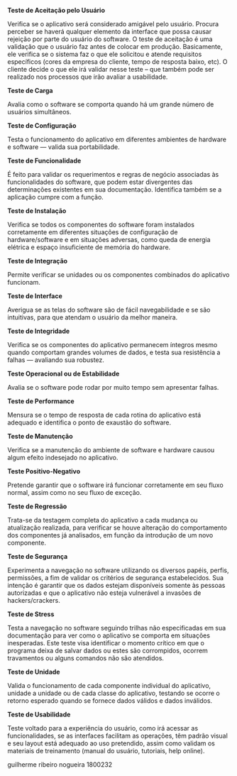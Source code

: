 **Teste de Aceitação pelo Usuário**

Verifica se o aplicativo será considerado amigável pelo usuário. Procura perceber se haverá qualquer elemento da interface que possa causar rejeição por parte do usuário do software. O teste de aceitação é uma validação que o usuário faz antes de colocar em produção. Basicamente, ele verifica se o sistema faz o que ele solicitou e atende requisitos específicos (cores da empresa do cliente, tempo de resposta baixo, etc). O cliente decide o que ele irá validar nesse teste – que também pode ser realizado nos processos que irão avaliar a usabilidade.

**Teste de Carga**

Avalia como o software se comporta quando há um grande número de usuários simultâneos.

**Teste de Configuração**

Testa o funcionamento do aplicativo em diferentes ambientes de hardware e software — valida sua portabilidade.

**Teste de Funcionalidade**

É feito para validar os requerimentos e regras de negócio associadas às funcionalidades do software, que podem estar divergentes das determinações existentes em sua documentação. Identifica também se a aplicação cumpre com a função.

**Teste de Instalação**

Verifica se todos os componentes do software foram instalados corretamente em diferentes situações de configuração de hardware/software e em situações adversas, como queda de energia elétrica e espaço insuficiente de memória do hardware.

**Teste de Integração**

Permite verificar se unidades ou os componentes combinados do aplicativo funcionam.

**Teste de Interface**

Averigua se as telas do software são de fácil navegabilidade e se são intuitivas, para que atendam o usuário da melhor maneira.

**Teste de Integridade**

Verifica se os componentes do aplicativo permanecem íntegros mesmo quando comportam grandes volumes de dados, e testa sua resistência a falhas — avaliando sua robustez.

**Teste Operacional ou de Estabilidade**

Avalia se o software pode rodar por muito tempo sem apresentar falhas.

**Teste de Performance**

Mensura se o tempo de resposta de cada rotina do aplicativo está adequado e identifica o ponto de exaustão do software.

**Teste de Manutenção**

Verifica se a manutenção do ambiente de software e hardware causou algum efeito indesejado no aplicativo.

**Teste Positivo-Negativo**

Pretende garantir que o software irá funcionar corretamente em seu fluxo normal, assim como no seu fluxo de exceção.

**Teste de Regressão**

Trata-se da testagem completa do aplicativo a cada mudança ou atualização realizada, para verificar se houve alteração do comportamento dos componentes já analisados, em função da introdução de um novo componente.

**Teste de Segurança**

Experimenta a navegação no software utilizando os diversos papéis, perfis, permissões, a fim de validar os critérios de segurança estabelecidos. Sua intenção é garantir que os dados estejam disponíveis somente às pessoas autorizadas e que o aplicativo não esteja vulnerável a invasões de hackers/crackers.

**Teste de Stress**

Testa a navegação no software seguindo trilhas não especificadas em sua documentação para ver como o aplicativo se comporta em situações inesperadas. Este teste visa identificar o momento crítico em que o programa deixa de salvar dados ou estes são corrompidos, ocorrem travamentos ou alguns comandos não são atendidos.

**Teste de Unidade**

Valida o funcionamento de cada componente individual do aplicativo, unidade a unidade ou de cada classe do aplicativo, testando se ocorre o retorno esperado quando se fornece dados válidos e dados inválidos.

**Teste de Usabilidade**

Teste voltado para a experiência do usuário, como irá acessar as funcionalidades, se as interfaces facilitam as operações, têm padrão visual e seu layout está adequado ao uso pretendido, assim como validam os materiais de treinamento (manual do usuário, tutoriais, help online).


guilherme ribeiro nogueira 1800232
